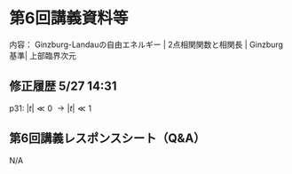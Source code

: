 #  第6回講義資料等
内容： Ginzburg-Landauの自由エネルギー | 2点相関関数と相関長 | Ginzburg基準| 上部臨界次元

## 修正履歴 5/27 14:31
p31: $|t| \ll 0$ $\to |t| \ll 1$ 





## 第6回講義レスポンスシート（Q&A）
N/A

